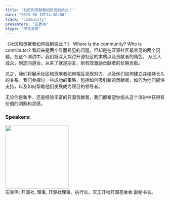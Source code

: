 ```yaml
---
title: "社区和贡献者如何找到彼此？"
date: "2023-08-18T14:30:00" 
track: "community"
presenters: "庄表伟"
stype: "中文演讲"
---
```

《社区和贡献者如何找到彼此？》
Where is the community? Who is contributor? 看起来是两个显而易见的问题，但却是在开源社区最常见的两个问题。在这个演讲中，我们将深入探讨开源社区的本质以及贡献者的角色。
从三人成众，到志同道合。从来了就是朋友，到有效激励贡献者的长期贡献。

总之，我们将展示社区和贡献者如何相互发现对方，以及他们如何建立并维持长久的关系。我们会探讨一些成功的策略，包括如何吸引新的贡献者，如何为他们提供支持，以及如何帮助他们发展成为项目的领导者。

无论你是新手，还是经验丰富的开源贡献者，我们都希望你能从这个演讲中获得有价值的洞察和灵感。
 ### Speakers: 
 <img src="https://img.bagevent.com/resource/20230601/164809494893208.jpg" width="200" /><br>庄表伟: 开源社, 理事, 开源社理事、执行长。天工开物开源基金会 副秘书长。

 <br><br>